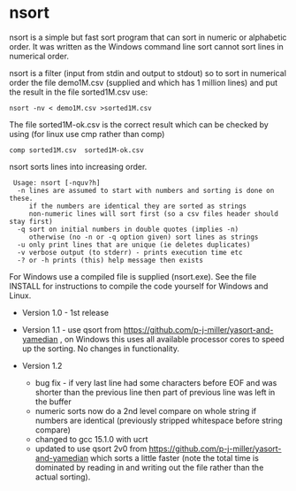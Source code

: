 # nsort
nsort is a simple but fast sort program that can sort in numeric or alphabetic order.
It was written as the Windows command line sort cannot sort lines in numerical order.
 
nsort is a filter (input from stdin and output to stdout) so to sort in numerical order the file demo1M.csv (supplied and which has 1 million lines) and put the result in the file sorted1M.csv use:

	nsort -nv < demo1M.csv >sorted1M.csv
  
  The file sorted1M-ok.csv is the correct result which can be checked by using (for linux use cmp rather than comp)
  
	comp sorted1M.csv  sorted1M-ok.csv

 nsort sorts lines into increasing order.

```
 Usage: nsort [-nquv?h]
  -n lines are assumed to start with numbers and sorting is done on these.
     if the numbers are identical they are sorted as strings
     non-numeric lines will sort first (so a csv files header should stay first)
  -q sort on initial numbers in double quotes (implies -n)
     otherwise (no -n or -q option given) sort lines as strings
  -u only print lines that are unique (ie deletes duplicates)
  -v verbose output (to stderr) - prints execution time etc
  -? or -h prints (this) help message then exists
 ```
 
  For Windows use a compiled file is supplied (nsort.exe).
  See the file INSTALL for instructions to compile the code yourself for Windows and Linux.
  
* Version 1.0 - 1st release
 
* Version 1.1 - use qsort from https://github.com/p-j-miller/yasort-and-yamedian , on Windows this uses all available processor cores to speed up the sorting. No changes in functionality.

* Version 1.2
    - bug fix - if very last line had some characters before EOF and was shorter than the previous line then part of previous line was left in the buffer
    - numeric sorts now do a 2nd level compare on whole string if numbers are identical (previously stripped whitespace before string compare)
    - changed to gcc 15.1.0 with ucrt
    - updated to use qsort 2v0 from https://github.com/p-j-miller/yasort-and-yamedian which sorts a little faster (note the total time is dominated by reading in and writing out the file rather than the actual sorting).
